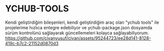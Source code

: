 # YCHUB-TOOLS


Kendi geliştirdiğim bileşenleri, kendi geliştirdiğim araç olan "ychub tools" ile projelerime hızlıca entegre edebiliyor ve ychub-package.json dosyamda sürüm kontrolünü sağlayarak güncellemeleri kolayca sağlayabiliyorum.
https://github.com/civanyusuf/civan/assets/95244723/ee28d141-8128-419c-b7c2-21152d0870d3

